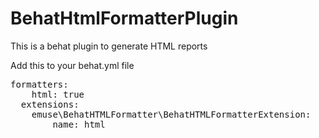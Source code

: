 BehatHtmlFormatterPlugin
========================

This is a behat plugin to generate HTML reports

Add this to your behat.yml file

<pre>
formatters:
    html: true
  extensions:
    emuse\BehatHTMLFormatter\BehatHTMLFormatterExtension:
        name: html
</pre>
